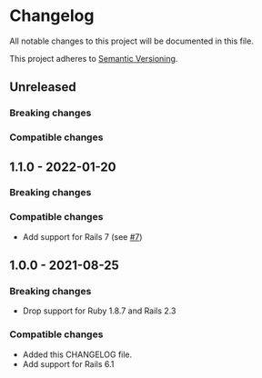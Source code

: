 # Changelog
All notable changes to this project will be documented in this file.

This project adheres to [Semantic Versioning](http://semver.org/spec/v2.0.0.html).


## Unreleased

### Breaking changes

### Compatible changes


## 1.1.0 - 2022-01-20

### Breaking changes

### Compatible changes

* Add support for Rails 7 (see [#7](https://github.com/makandra/has_defaults/issues/7))


## 1.0.0 - 2021-08-25

### Breaking changes

- Drop support for Ruby 1.8.7 and Rails 2.3

### Compatible changes

- Added this CHANGELOG file.
- Add support for Rails 6.1 
